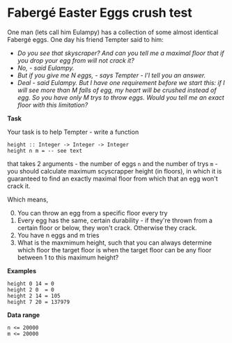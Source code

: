 # Fabergé Easter Eggs crush test

One man (lets call him Eulampy) has a collection of some almost identical Fabergé eggs. One day his friend Tempter said to him:

- *Do you see that skyscraper? And can you tell me a maximal floor that if you drop your egg from will not crack it?*
- *No, - said Eulampy.*
- *But if you give me N eggs, - says Tempter - I'l tell you an answer.*
- *Deal - said Eulampy. But I have one requirement before we start this: if I will see more than M falls of egg, my heart will be crushed instead of egg. So you have only M trys to throw eggs. Would you tell me an exact floor with this limitation?*

**Task**

Your task is to help Tempter - write a function

```
height :: Integer -> Integer -> Integer
height n m = -- see text
```

that takes 2 arguments - the number of eggs `n` and the number of trys `m` - you should calculate maximum scyscrapper height (in floors), in which it is guaranteed to find an exactly maximal floor from which that an egg won't crack it.

Which means,

0. You can throw an egg from a specific floor every try
1. Every egg has the same, certain durability - if they're thrown from a certain floor or below, they won't crack. Otherwise they crack.
2. You have n eggs and m tries
3. What is the maxmimum height, such that you can always determine which floor the target floor is when the target floor can be any floor between 1 to this maximum height?

**Examples**

```
height 0 14 = 0
height 2 0  = 0
height 2 14 = 105
height 7 20 = 137979
```

**Data range**

```
n <= 20000
m <= 20000
```

